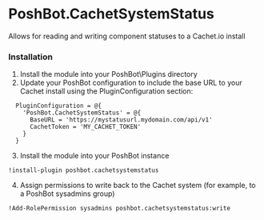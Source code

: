 # PoshBot.CachetSystemStatus #

Allows for reading and writing component statuses to a Cachet.io install

### Installation ###

1. Install the module into your PoshBot\Plugins directory
2. Update your PoshBot configuration to include the base URL to your Cachet install using the PluginConfiguration section:
```
  PluginConfiguration = @{
    'PoshBot.CachetSystemStatus' = @{
      BaseURL = 'https://mystatusurl.mydomain.com/api/v1'
      CachetToken = 'MY_CACHET_TOKEN'
    }
  }
```
3. Install the module into your PoshBot instance
```
!install-plugin poshbot.cachetsystemstatus
```
4. Assign permissions to write back to the Cachet system (for example, to a PoshBot sysadmins group)
```
!Add-RolePermission sysadmins poshbot.cachetsystemstatus:write
```